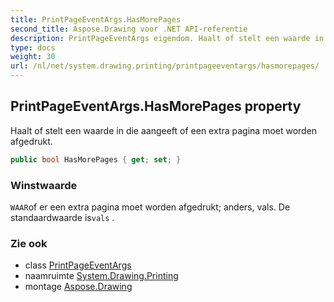 ```yaml
---
title: PrintPageEventArgs.HasMorePages
second_title: Aspose.Drawing voor .NET API-referentie
description: PrintPageEventArgs eigendom. Haalt of stelt een waarde in die aangeeft of een extra pagina moet worden afgedrukt.
type: docs
weight: 30
url: /nl/net/system.drawing.printing/printpageeventargs/hasmorepages/
---
```

## PrintPageEventArgs.HasMorePages property

Haalt of stelt een waarde in die aangeeft of een extra pagina moet worden afgedrukt.

```csharp
public bool HasMorePages { get; set; }
```

### Winstwaarde

`WAAR`of er een extra pagina moet worden afgedrukt; anders, vals. De standaardwaarde is`vals` .

### Zie ook

* class [PrintPageEventArgs](../)
* naamruimte [System.Drawing.Printing](../../printpageeventargs/)
* montage [Aspose.Drawing](../../../)


